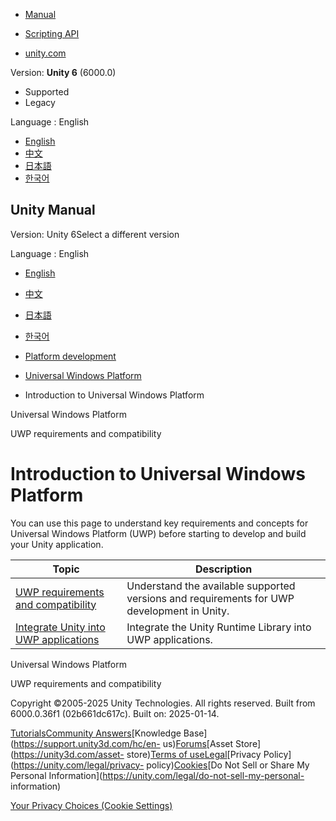[](https://docs.unity3d.com)

  * [Manual](../Manual/index.html)
  * [Scripting API](../ScriptReference/index.html)

  * [unity.com](https://unity.com/)

Version: **Unity 6** (6000.0)

  * Supported
  * Legacy

Language : English

  * [English](/Manual/uwp-introducing.html)
  * [中文](/cn/current/Manual/uwp-introducing.html)
  * [日本語](/ja/current/Manual/uwp-introducing.html)
  * [한국어](/kr/current/Manual/uwp-introducing.html)

[](https://docs.unity3d.com)

## Unity Manual

Version: Unity 6Select a different version

Language : English

  * [English](/Manual/uwp-introducing.html)
  * [中文](/cn/current/Manual/uwp-introducing.html)
  * [日本語](/ja/current/Manual/uwp-introducing.html)
  * [한국어](/kr/current/Manual/uwp-introducing.html)

  * [Platform development ](PlatformSpecific.html)
  * [Universal Windows Platform](WindowsStore.html)
  * Introduction to Universal Windows Platform

[](WindowsStore.html)

Universal Windows Platform

[](uwp-requirements-and-compatibility.html)

UWP requirements and compatibility

# Introduction to Universal Windows Platform

You can use this page to understand key requirements and concepts for
Universal Windows Platform (UWP) before starting to develop and build your
Unity application.

**Topic** | **Description**  
---|---  
[UWP requirements and compatibility](uwp-requirements-and-compatibility.html) | Understand the available supported versions and requirements for UWP development in Unity.  
[Integrate Unity into UWP applications](UnityasaLibrary-UWP.html) | Integrate the Unity Runtime Library into UWP applications.  
  
[](WindowsStore.html)

Universal Windows Platform

[](uwp-requirements-and-compatibility.html)

UWP requirements and compatibility

Copyright ©2005-2025 Unity Technologies. All rights reserved. Built from
6000.0.36f1 (02b661dc617c). Built on: 2025-01-14.

[Tutorials](https://learn.unity.com/)[Community
Answers](https://answers.unity3d.com)[Knowledge
Base](https://support.unity3d.com/hc/en-
us)[Forums](https://forum.unity3d.com)[Asset Store](https://unity3d.com/asset-
store)[Terms of
use](https://docs.unity3d.com/Manual/TermsOfUse.html)[Legal](https://unity.com/legal)[Privacy
Policy](https://unity.com/legal/privacy-
policy)[Cookies](https://unity.com/legal/cookie-policy)[Do Not Sell or Share
My Personal Information](https://unity.com/legal/do-not-sell-my-personal-
information)

[Your Privacy Choices (Cookie Settings)](javascript:void\(0\);)

